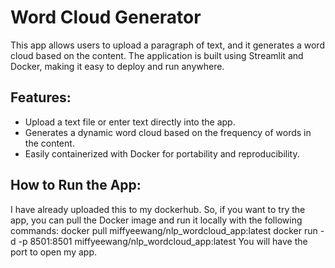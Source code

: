 # Word Cloud Generator

This app allows users to upload a paragraph of text, and it generates a word cloud based on the content. The application is built using Streamlit and Docker, making it easy to deploy and run anywhere.

## Features:
- Upload a text file or enter text directly into the app.
- Generates a dynamic word cloud based on the frequency of words in the content.
- Easily containerized with Docker for portability and reproducibility.

## How to Run the App:
I have already uploaded this to my dockerhub. So, if you want to try the app, you can pull the Docker image and run it locally with the following commands:
  docker pull miffyeewang/nlp_wordcloud_app:latest
  docker run -d -p 8501:8501 miffyeewang/nlp_wordcloud_app:latest
You will have the port to open my app.

